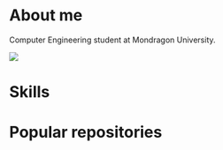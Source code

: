# About me
  Computer Engineering student at Mondragon University.
  
  ![](https://komarev.com/ghpvc/?username=Izan24&color=f590df)

# Skills



# Popular repositories
  

